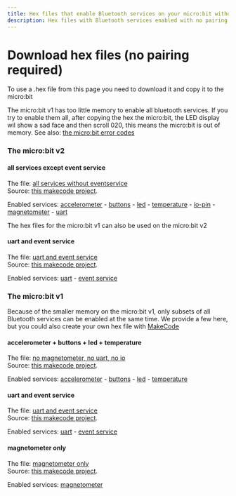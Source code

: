 ```yaml
---
title: Hex files that enable Bluetooth services on your micro:bit without pairing
description: Hex files with Bluetooth services enabled with no pairing required for various versions of the micro:bit
---
```

# Download hex files (no pairing required)
To use a .hex file from this page you need to download it and copy it to the micro:bit

The micro:bit v1 has too little memory to enable all bluetooth services. If you try to enable them all, after 
copying the hex the micro:bit, the LED display wil show a sad face and then scroll 020, this means the micro:bit is out of memory.
See also: [the micro:bit error codes](https://makecode.microbit.org/device/error-codes)

### The micro:bit v2

#### all services except event service
The file: [all services without eventservice](../hex/microbit-v2-bluetooth-all-services-witout-events-no-pairing.hex)  
Source: [this makecode project](https://makecode.microbit.org/_UcFDqJap5Ptz).

Enabled services: [accelerometer](../accelerometer.md) - [buttons](../buttons.md) - [led](../led.md) - [temperature](../temperature.md) - [io-pin](../io_pin.md) - [magnetometer](../magnetometer.md) - [uart](../uart.md)
 
The hex files for the micro:bit v1 can also be used on the micro:bit v2

#### uart and event service
The file: [uart and event service](../hex/microbit-bluetooth-uart-no-pairing.hex)  
Source: [this makecode project](https://makecode.microbit.org/_Rhe5vuaVr1FX).

Enabled services: [uart](../uart.md) - [event service](../events_v2.md)

### The micro:bit v1
Because of the smaller memory on the micro:bit v1, only subsets of all Bluetooth services can be enabled at the same time.
We provide a few here, but you could also create your own hex file with [MakeCode](../create-a-makecode-project-without-pairing/)

#### accelerometer + buttons + led + temperature
The file: [no magnetometer, no uart, no io](../hex/microbit-bluetooth-accel-buttons-led-temp-no-pairing.hex)  
Source: [this makecode project](https://makecode.microbit.org/_aRg2pr3V9LVx).

Enabled services: [accelerometer](../accelerometer.md) - [buttons](../buttons.md) - [led](../led.md) - [temperature](../temperature.md)

#### uart and event service
The file: [uart and event service](../hex/microbit-bluetooth-uart-no-pairing.hex)  
Source: [this makecode project](https://makecode.microbit.org/_Rhe5vuaVr1FX).

Enabled services: [uart](../uart.md) - [event service](../events_v1.md)

#### magnetometer only
The file: [magnetometer only](../hex/microbit-bluetooth-magnetometer-no-pairing.hex)  
Source: [this makecode project](https://makecode.microbit.org/_8X6DJwMDADeH).

Enabled services: [magnetometer](../magnetometer.md)
